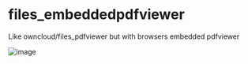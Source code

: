 # files_embeddedpdfviewer
Like owncloud/files_pdfviewer but with browsers embedded pdfviewer 

![image](https://user-images.githubusercontent.com/26169327/128637108-e66e7314-7638-4bf8-a848-2282e63ff6a1.png)
